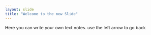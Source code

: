 ```yaml
---
layout: slide
title: "Welcome to the new Slide"
---
```

Here you can write your own text notes.
use the left arrow to go back
